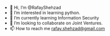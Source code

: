 - 👋 Hi, I’m @RafayShehzad
- 👀 I’m interested in learning python.
- 🌱 I’m currently learning Information Security
- 💞️ I’m looking to collaborate on Joint Ventures.
- 📫 How to reach me rafay.shehzad@gmail.com

<!---
RafayShehzad/RafayShehzad is a  special ✨ repository because its `README.md` (this file) appears on your GitHub profile.
You can click the Preview link to take a look at your changes.
--->
